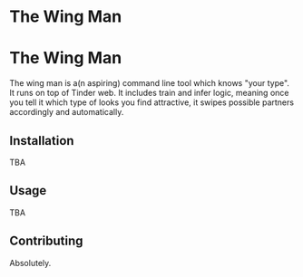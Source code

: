 # The Wing Man

# The Wing Man

The wing man is a(n aspiring) command line tool which knows "your type". It runs on top of Tinder web.
It includes train and infer logic, meaning once you tell it which type of looks you find attractive, it swipes possible partners accordingly and automatically.

## Installation

TBA

## Usage

TBA

## Contributing
Absolutely.
